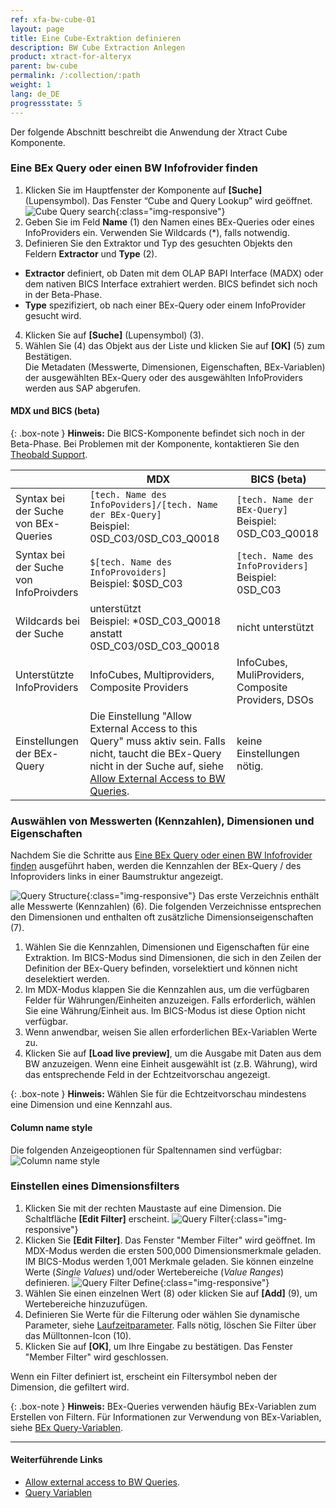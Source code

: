 ```yaml
---
ref: xfa-bw-cube-01
layout: page
title: Eine Cube-Extraktion definieren
description: BW Cube Extraction Anlegen
product: xtract-for-alteryx
parent: bw-cube
permalink: /:collection/:path
weight: 1
lang: de_DE
progressstate: 5
---
```

Der folgende Abschnitt beschreibt die Anwendung der Xtract Cube Komponente.<br>

### Eine BEx Query oder einen BW Infofrovider finden
1. Klicken Sie im Hauptfenster der Komponente auf  **[Suche]** (Lupensymbol). Das Fenster “Cube and Query Lookup” wird geöffnet.
![Cube Query search](/img/content/xfa/xfa_cube-query-look.png){:class="img-responsive"}
2. Geben Sie im Feld **Name** (1) den Namen eines BEx-Queries oder eines InfoProviders ein. Verwenden Sie Wildcards (*), falls notwendig.
3. Definieren Sie den Extraktor und Typ des gesuchten Objekts den Feldern **Extractor** und **Type** (2).<br>
- **Extractor** definiert, ob Daten mit dem OLAP BAPI Interface (MADX) oder dem nativen BICS Interface extrahiert werden. BICS befindet sich noch in der Beta-Phase.
- **Type** spezifiziert, ob nach einer BEx-Query oder einem InfoProvider gesucht wird.
4. Klicken Sie auf **[Suche]** (Lupensymbol) (3).
5. Wählen Sie (4) das Objekt aus der Liste und klicken Sie auf **[OK]** (5) zum Bestätigen. <br>
Die Metadaten (Messwerte, Dimensionen, Eigenschaften, BEx-Variablen) der ausgewählten BEx-Query oder des ausgewählten InfoProviders werden aus SAP abgerufen.

#### MDX und BICS (beta)

{: .box-note }
**Hinweis:** Die BICS-Komponente befindet sich noch in der Beta-Phase. Bei Problemen mit der Komponente, kontaktieren Sie den [Theobald Support](https://support.theobald-software.com).

|                                    | MDX                                                                                         | BICS (beta)                                        |
|------------------------------------|---------------------------------------------------------------------------------------------|----------------------------------------------------|
| Syntax bei der Suche von BEx-Queries   | `[tech. Name des InfoPoviders]/[tech. Name der BEx-Query]` <br /> Beispiel: 0SD_C03/0SD_C03_Q0018        | `[tech. Name der BEx-Query]` <br /> Beispiel: 0SD_C03_Q0018   |
| Syntax bei der Suche von InfoProivders | `$[tech. Name des InfoProvoiders]`  <br /> Beispiel: $0SD_C03                                            | `[tech. Name des InfoProviders]` <br /> Beispiel: 0SD_C03      |
| Wildcards bei der Suche                | unterstützt<br /> Beispiel: *0SD_C03_Q0018 anstatt 0SD_C03/0SD_C03_Q0018                          | nicht unterstützt          |
| Unterstützte InfoProviders            | InfoCubes, Multiproviders, Composite Providers                                              | InfoCubes, MuliProviders, Composite Providers, DSOs |
| Einstellungen der BEx-Query               | Die Einstellung "Allow External Access to this Query" muss aktiv sein. Falls nicht, taucht die BEx-Query nicht in der Suche auf, siehe [Allow External Access to BW Queries](https://kb.theobald-software.com/general/allow-external-access-to-bw-queries). | keine Einstellungen nötig.                                      |


### Auswählen von Messwerten (Kennzahlen), Dimensionen und Eigenschaften

Nachdem Sie die Schritte aus [Eine BEx Query oder einen BW Infofrovider finden](#eine-bex-query-oder-einen-bw-infofrovider-finden) ausgeführt haben, 
werden die Kennzahlen der BEx-Query / des Infoproviders links in einer Baumstruktur angezeigt.

![Query Structure](/img/content/xfa/xfa_cube-query-select.png){:class="img-responsive"}
Das erste Verzeichnis enthält alle Messwerte (Kennzahlen) (6). 
Die folgenden Verzeichnisse entsprechen den Dimensionen und enthalten oft zusätzliche Dimensionseigenschaften (7). <br>

1. Wählen Sie die Kennzahlen, Dimensionen und Eigenschaften für eine Extraktion. 
Im BICS-Modus sind Dimensionen, die sich in den Zeilen der Definition der BEx-Query befinden, vorselektiert und können nicht deselektiert werden.
2. Im MDX-Modus klappen Sie die Kennzahlen aus, um die verfügbaren Felder für Währungen/Einheiten anzuzeigen.
Falls erforderlich, wählen Sie eine Währung/Einheit aus. Im BICS-Modus ist diese Option nicht verfügbar.
3. Wenn anwendbar, weisen Sie allen erforderlichen BEx-Variablen Werte zu.
3. Klicken Sie auf **[Load live preview]**, um die Ausgabe mit Daten aus dem BW anzuzeigen. Wenn eine Einheit ausgewählt ist (z.B. Währung), wird das entsprechende Feld in der Echtzeitvorschau angezeigt.

{: .box-note }
**Hinweis:** Wählen Sie für die Echtzeitvorschau mindestens eine Dimension und eine Kennzahl aus.

#### Column name style

Die folgenden Anzeigeoptionen für Spaltennamen sind verfügbar: <br>
![Column name style](/img/content/xfa/xfa_cube_column_name_style.png)

### Einstellen eines Dimensionsfilters 
1. Klicken Sie mit der rechten Maustaste auf eine Dimension. Die Schaltfläche **[Edit Filter]** erscheint.
![Query Filter](/img/content/xfa/xfa_cube-query-filter.png){:class="img-responsive"}
2. Klicken Sie **[Edit Filter]**. Das Fenster "Member Filter" wird geöffnet. 
Im MDX-Modus werden die ersten 500,000 Dimensionsmerkmale geladen.
IM BICS-Modus werden 1,001 Merkmale geladen.
Sie können einzelne Werte (*Single Values*) und/oder Wertebereiche (*Value Ranges*) definieren.
![Query Filter Define](/img/content/xfa/xfa_cube-query-filter-def.png){:class="img-responsive"}
3. Wählen Sie einen einzelnen Wert (8) oder klicken Sie auf **[Add]** (9), um Wertebereiche hinzuzufügen. 
4. Definieren Sie Werte für die Filterung oder wählen Sie dynamische Parameter, siehe [Laufzeitparameter](./edit-runtime-parameters). Falls nötig, löschen Sie Filter über das Mülltonnen-Icon (10).
5. Klicken Sie auf **[OK]**, um Ihre Eingabe zu bestätigen. Das Fenster "Member Filter" wird geschlossen.

Wenn ein Filter definiert ist, erscheint ein Filtersymbol neben der Dimension, die gefiltert wird.

{: .box-note }
**Hinweis:** 
BEx-Queries verwenden häufig BEx-Variablen zum Erstellen von Filtern. Für Informationen zur Verwendung von BEx-Variablen, siehe [BEx Query-Variablen](./bw-cube-variablen).


****
#### Weiterführende Links
- [Allow external access to BW Queries](https://kb.theobald-software.com/general/allow-external-access-to-bw-queries).
- [Query Variablen](./bw-cube-variablen)
